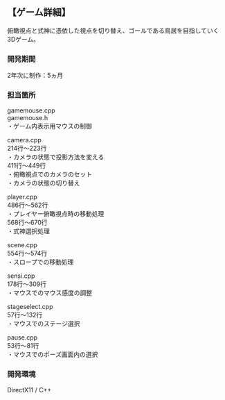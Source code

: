## 【ゲーム詳細】
俯瞰視点と式神に憑依した視点を切り替え、ゴールである鳥居を目指していく3Dゲーム。

### 開発期間
2年次に制作：5ヵ月

### 担当箇所
gamemouse.cpp\
gamemouse.h\
・ゲーム内表示用マウスの制御

camera.cpp\
214行～223行\
・カメラの状態で投影方法を変える\
411行～449行\
・俯瞰視点でのカメラのセット\
・カメラの状態の切り替え

player.cpp\
486行～562行\
・プレイヤー俯瞰視点時の移動処理\
568行～670行\
・式神選択処理

scene.cpp\
554行～574行\
・スロープでの移動処理

sensi.cpp\
178行～309行\
・マウスでのマウス感度の調整

stageselect.cpp\
57行～132行\
・マウスでのステージ選択

pause.cpp\
53行～81行\
・マウスでのポーズ画面内の選択

### 開発環境
DirectX11 / C++
